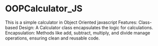 # OOPCalculator_JS
This is a simple calculator in Object Oriented  javascript
Features:
    Class-based Design: A Calculator class encapsulates the logic for calculations.
    Encapsulation: Methods like add, subtract, multiply, and divide manage operations, ensuring clean and reusable code.
